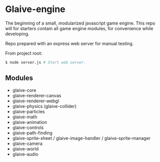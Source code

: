 # Glaive-engine
The beginning of a small, modularized javascript game engine. This repo will for
starters contain all game engine modules, for convenience while developing.

Repo prepared with an express web server for manual testing.

From project root:
``` bash
$ node server.js # Start web server.
```
## Modules

* glaive-core
* glaive-renderer-canvas
* glaive-renderer-webgl
* glaive-physics (glaive-collider)
* glaive-particles
* glaive-math
* glaive-animation
* glaive-controls
* glaive-path-finding
* glaive-sprite-sheet / glaive-image-handler / glaive-sprite-manager
* glaive-camera
* glaive-world
* glaive-audio
